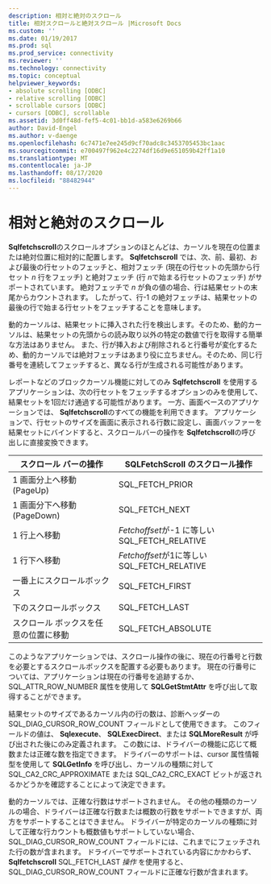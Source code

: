 ```yaml
---
description: 相対と絶対のスクロール
title: 相対スクロールと絶対スクロール |Microsoft Docs
ms.custom: ''
ms.date: 01/19/2017
ms.prod: sql
ms.prod_service: connectivity
ms.reviewer: ''
ms.technology: connectivity
ms.topic: conceptual
helpviewer_keywords:
- absolute scrolling [ODBC]
- relative scrolling [ODBC]
- scrollable cursors [ODBC]
- cursors [ODBC], scrollable
ms.assetid: 3d0ff48d-fef5-4c01-bb1d-a583e6269b66
author: David-Engel
ms.author: v-daenge
ms.openlocfilehash: 6c7471e7ee245d9cf70adc8c3453705453bc1aac
ms.sourcegitcommit: e700497f962e4c2274df16d9e651059b42ff1a10
ms.translationtype: MT
ms.contentlocale: ja-JP
ms.lasthandoff: 08/17/2020
ms.locfileid: "88482944"
---
```

# <a name="relative-and-absolute-scrolling"></a>相対と絶対のスクロール
**Sqlfetchscroll**のスクロールオプションのほとんどは、カーソルを現在の位置または絶対位置に相対的に配置します。 **Sqlfetchscroll** では、次、前、最初、および最後の行セットのフェッチと、相対フェッチ (現在の行セットの先頭から行セット *n* 行をフェッチ) と絶対フェッチ (行 *n*で始まる行セットのフェッチ) がサポートされています。 絶対フェッチで *n* が負の値の場合、行は結果セットの末尾からカウントされます。 したがって、行-1 の絶対フェッチは、結果セットの最後の行で始まる行セットをフェッチすることを意味します。  
  
 動的カーソルは、結果セットに挿入された行を検出します。そのため、動的カーソルは、結果セットの先頭からの読み取り以外の特定の数値で行を取得する簡単な方法はありません。 また、行が挿入および削除されると行番号が変化するため、動的カーソルでは絶対フェッチはあまり役に立ちません。そのため、同じ行番号を連続してフェッチすると、異なる行が生成される可能性があります。  
  
 レポートなどのブロックカーソル機能に対してのみ **Sqlfetchscroll** を使用するアプリケーションは、次の行セットをフェッチするオプションのみを使用して、結果セットを1回だけ通過する可能性があります。 一方、画面ベースのアプリケーションでは、 **Sqlfetchscroll**のすべての機能を利用できます。 アプリケーションで、行セットのサイズを画面に表示される行数に設定し、画面バッファーを結果セットにバインドすると、スクロールバーの操作を **Sqlfetchscroll**の呼び出しに直接変換できます。  
  
|スクロール バーの操作|SQLFetchScroll のスクロール操作|  
|--------------------------|-------------------------------------|  
|1 画面分上へ移動 (PageUp)|SQL_FETCH_PRIOR|  
|1 画面分下へ移動 (PageDown)|SQL_FETCH_NEXT|  
|1 行上へ移動|*Fetchoffset*が-1 に等しい SQL_FETCH_RELATIVE|  
|1 行下へ移動|*Fetchoffset*が1に等しい SQL_FETCH_RELATIVE|  
|一番上にスクロールボックス|SQL_FETCH_FIRST|  
|下のスクロールボックス|SQL_FETCH_LAST|  
|スクロール ボックスを任意の位置に移動|SQL_FETCH_ABSOLUTE|  
  
 このようなアプリケーションでは、スクロール操作の後に、現在の行番号と行数を必要とするスクロールボックスを配置する必要もあります。 現在の行番号については、アプリケーションは現在の行番号を追跡するか、SQL_ATTR_ROW_NUMBER 属性を使用して **SQLGetStmtAttr** を呼び出して取得することができます。  
  
 結果セットのサイズであるカーソル内の行の数は、診断ヘッダーの SQL_DIAG_CURSOR_ROW_COUNT フィールドとして使用できます。 このフィールドの値は、 **Sqlexecute**、 **SQLExecDirect**、または **SQLMoreResult** が呼び出された後にのみ定義されます。 この数には、ドライバーの機能に応じて概数または正確な数を指定できます。 ドライバーのサポートは、cursor 属性情報型を使用して **SQLGetInfo** を呼び出し、カーソルの種類に対して SQL_CA2_CRC_APPROXIMATE または SQL_CA2_CRC_EXACT ビットが返されるかどうかを確認することによって決定できます。  
  
 動的カーソルでは、正確な行数はサポートされません。 その他の種類のカーソルの場合、ドライバーは正確な行数または概数の行数をサポートできますが、両方をサポートすることはできません。 ドライバーが特定のカーソルの種類に対して正確な行カウントも概数値もサポートしていない場合、SQL_DIAG_CURSOR_ROW_COUNT フィールドには、これまでにフェッチされた行の数が含まれます。 ドライバーでサポートされている内容にかかわらず、 **Sqlfetchscroll** SQL_FETCH_LAST *操作* を使用すると、SQL_DIAG_CURSOR_ROW_COUNT フィールドに正確な行数が含まれます。

